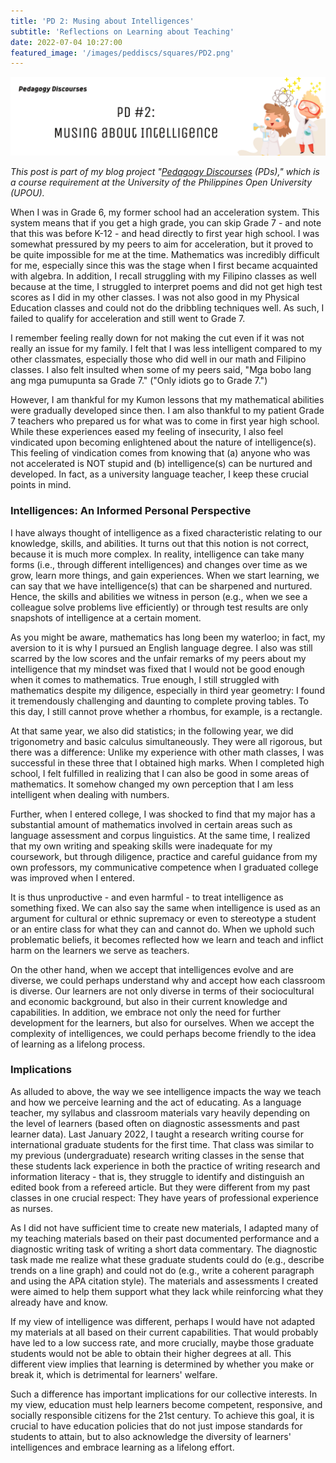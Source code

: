 ```yaml
---
title: 'PD 2: Musing about Intelligences'
subtitle: 'Reflections on Learning about Teaching'
date: 2022-07-04 10:27:00
featured_image: '/images/peddiscs/squares/PD2.png'
---
```


![](/images/peddiscs/banners/PD2.png)

*This post is part of my blog project "[Pedagogy Discourses](https://www.pedagogydiscs.wordpress.com) (PDs)," which is a course requirement at the University of the Philippines Open University (UPOU).*

When I was in Grade 6, my former school had an acceleration system. This system means that if you get a high grade, you can skip Grade 7 - and note that this was before K-12 - and head directly to first year high school. I was somewhat pressured by my peers to aim for acceleration, but it proved to be quite impossible for me at the time. Mathematics was incredibly difficult for me, especially since this was the stage when I first became acquainted with algebra. In addition, I recall struggling with my Filipino classes as well because at the time, I struggled to interpret poems and did not get high test scores as I did in my other classes. I was not also good in my Physical Education classes and could not do the dribbling techniques well. As such, I failed to qualify for acceleration and still went to Grade 7. 

I remember feeling really down for not making the cut even if it was not really an issue for my family. I felt that I was less intelligent compared to my other classmates, especially those who did well in our math and Filipino classes. I also felt insulted when some of my peers said, "Mga bobo lang ang mga pumupunta sa Grade 7." ("Only idiots go to Grade 7.") 

However, I am thankful for my Kumon lessons that my mathematical abilities were gradually developed since then. I am also thankful to my patient Grade 7 teachers who prepared us for what was to come in first year high school. While these experiences eased my feeling of insecurity, I also feel vindicated upon becoming enlightened about the nature of intelligence(s). This feeling of vindication comes from knowing that (a) anyone who was not accelerated is NOT stupid and (b) intelligence(s) can be nurtured and developed. In fact, as a university language teacher, I keep these crucial points in mind. 

### Intelligences: An Informed Personal Perspective

I have always thought of intelligence as a fixed characteristic relating to our knowledge, skills, and abilities. It turns out that this notion is not correct, because it is much more complex. In reality, intelligence can take many forms (i.e., through different intelligences) and changes over time as we grow, learn more things, and gain experiences. When we start learning, we can say that we have intelligence(s) that can be sharpened and nurtured. Hence, the skills and abilities we witness in person (e.g., when we see a colleague solve problems live efficiently) or through test results are only snapshots of intelligence at a certain moment. 

As you might be aware, mathematics has long been my waterloo; in fact, my aversion to it is why I pursued an English language degree. I also was still scarred by the low scores and the unfair remarks of my peers about my intelligence that my mindset was fixed that I would not be good enough when it comes to mathematics. True enough, I still struggled with mathematics despite my diligence, especially in third year geometry: I found it tremendously challenging and daunting to complete proving tables. To this day, I still cannot prove whether a rhombus, for example, is a rectangle.

At that same year, we also did statistics; in the following year, we did trigonometry and basic calculus simultaneously. They were all rigorous, but there was a difference: Unlike my experience with other math classes, I was successful in these three that I obtained high marks. When I completed high school, I felt fulfilled in realizing that I can also be good in some areas of mathematics. It somehow changed my own perception that I am less intelligent when dealing with numbers.

Further, when I entered college, I was shocked to find that my major has a substantial amount of mathematics involved in certain areas such as language assessment and corpus linguistics. At the same time, I realized that my own writing and speaking skills were inadequate for my coursework, but through diligence, practice and careful guidance from my own professors, my communicative competence when I graduated college was improved when I entered.

It is thus unproductive - and even harmful - to treat intelligence as something fixed. We can also say the same when intelligence is used as an argument for cultural or ethnic supremacy or even to stereotype a student or an entire class for what they can and cannot do. When we uphold such problematic beliefs, it becomes reflected how we learn and teach and inflict harm on the learners we serve as teachers.

On the other hand, when we accept that intelligences evolve and are diverse, we could perhaps understand why and accept how each classroom is diverse. Our learners are not only diverse in terms of their sociocultural and economic background, but also in their current knowledge and capabilities. In addition, we embrace not only the need for further development for the learners, but also for ourselves. When we accept the complexity of intelligences, we could perhaps become friendly to the idea of learning as a lifelong process. 

### Implications

As alluded to above, the way we see intelligence impacts the way we teach and how we perceive learning and the act of educating. As a language teacher, my syllabus and classroom materials vary heavily depending on the level of learners (based often on diagnostic assessments and past learner data). Last January 2022, I taught a research writing course for international graduate students for the first time. That class was similar to my previous (undergraduate) research writing classes in the sense that these students lack experience in both the practice of writing research and information literacy - that is, they struggle to identify and distinguish an edited book from a refereed article. But they were different from my past classes in one crucial respect: They have years of professional experience as nurses. 

As I did not have sufficient time to create new materials, I adapted many of my teaching materials based on their past documented performance and a diagnostic writing task of writing a short data commentary. The diagnostic task made me realize what these graduate students could do (e.g., describe trends on a line graph) and could not do (e.g., write a coherent paragraph and using the APA citation style). The materials and assessments I created were aimed to help them support what they lack while reinforcing what they already have and know. 

If my view of intelligence was different, perhaps I would have not adapted my materials at all based on their current capabilities. That would probably have led to a low success rate, and more crucially, maybe those graduate students would not be able to obtain their higher degrees at all. This different view implies that learning is determined by whether you make or break it, which is detrimental for learners' welfare. 

Such a difference has important implications for our collective interests. In my view, education must help learners become competent, responsive, and socially responsible citizens for the 21st century. To achieve this goal, it is crucial to have education policies that do not just impose standards for students to attain, but to also acknowledge the diversity of learners' intelligences and embrace learning as a lifelong effort. 